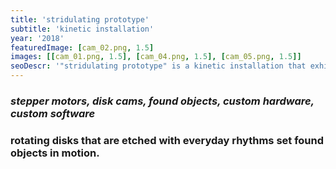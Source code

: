 ```yaml
---
title: 'stridulating prototype'
subtitle: 'kinetic installation'
year: '2018'
featuredImage: [cam_02.png, 1.5]
images: [[cam_01.png, 1.5], [cam_04.png, 1.5], [cam_05.png, 1.5]]
seoDescr: '"stridulating prototype" is a kinetic installation that exhibits rotating disks etched with everyday rhythms to set found objects in motion'
---
```


### _stepper motors, disk cams, found objects, custom hardware, custom software_

### rotating disks that are etched with everyday rhythms set found objects in motion.
